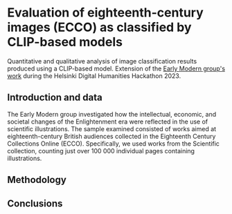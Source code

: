 # Evaluation of eighteenth-century images (ECCO) as classified by CLIP-based models
Quantitative and qualitative analysis of image classification results produced using a CLIP-based model. Extension of the [Early Modern group's work](https://github.com/dhh23/early_modern) during the Helsinki Digital Humanities Hackathon 2023.

## Introduction and data
The Early Modern group investigated how the intellectual, economic, and societal changes of the Enlightenment era were reflected in the use of scientific illustrations. The sample examined consisted of works aimed at eighteenth-century British audiences collected in the Eighteenth Century Collections Online (ECCO). Specifically, we used works from the Scientific collection, counting just over 100 000 individual pages containing illustrations.

## Methodology

## Conclusions
